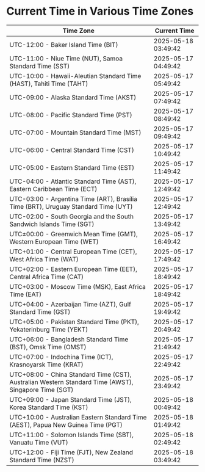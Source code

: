 # Current Time in Various Time Zones

| Time Zone | Current Time |
|-----------|--------------|
| UTC-12:00 - Baker Island Time (BIT) | 2025-05-18 03:49:42 |
| UTC-11:00 - Niue Time (NUT), Samoa Standard Time (SST) | 2025-05-17 04:49:42 |
| UTC-10:00 - Hawaii-Aleutian Standard Time (HAST), Tahiti Time (TAHT) | 2025-05-17 05:49:42 |
| UTC-09:00 - Alaska Standard Time (AKST) | 2025-05-17 07:49:42 |
| UTC-08:00 - Pacific Standard Time (PST) | 2025-05-17 08:49:42 |
| UTC-07:00 - Mountain Standard Time (MST) | 2025-05-17 09:49:42 |
| UTC-06:00 - Central Standard Time (CST) | 2025-05-17 10:49:42 |
| UTC-05:00 - Eastern Standard Time (EST) | 2025-05-17 11:49:42 |
| UTC-04:00 - Atlantic Standard Time (AST), Eastern Caribbean Time (ECT) | 2025-05-17 12:49:42 |
| UTC-03:00 - Argentina Time (ART), Brasília Time (BRT), Uruguay Standard Time (UYT) | 2025-05-17 12:49:42 |
| UTC-02:00 - South Georgia and the South Sandwich Islands Time (SGT) | 2025-05-17 13:49:42 |
| UTC±00:00 - Greenwich Mean Time (GMT), Western European Time (WET) | 2025-05-17 16:49:42 |
| UTC+01:00 - Central European Time (CET), West Africa Time (WAT) | 2025-05-17 17:49:42 |
| UTC+02:00 - Eastern European Time (EET), Central Africa Time (CAT) | 2025-05-17 18:49:42 |
| UTC+03:00 - Moscow Time (MSK), East Africa Time (EAT) | 2025-05-17 18:49:42 |
| UTC+04:00 - Azerbaijan Time (AZT), Gulf Standard Time (GST) | 2025-05-17 19:49:42 |
| UTC+05:00 - Pakistan Standard Time (PKT), Yekaterinburg Time (YEKT) | 2025-05-17 20:49:42 |
| UTC+06:00 - Bangladesh Standard Time (BST), Omsk Time (OMST) | 2025-05-17 21:49:42 |
| UTC+07:00 - Indochina Time (ICT), Krasnoyarsk Time (KRAT) | 2025-05-17 22:49:42 |
| UTC+08:00 - China Standard Time (CST), Australian Western Standard Time (AWST), Singapore Time (SGT) | 2025-05-17 23:49:42 |
| UTC+09:00 - Japan Standard Time (JST), Korea Standard Time (KST) | 2025-05-18 00:49:42 |
| UTC+10:00 - Australian Eastern Standard Time (AEST), Papua New Guinea Time (PGT) | 2025-05-18 01:49:42 |
| UTC+11:00 - Solomon Islands Time (SBT), Vanuatu Time (VUT) | 2025-05-18 02:49:42 |
| UTC+12:00 - Fiji Time (FJT), New Zealand Standard Time (NZST) | 2025-05-18 03:49:42 |
